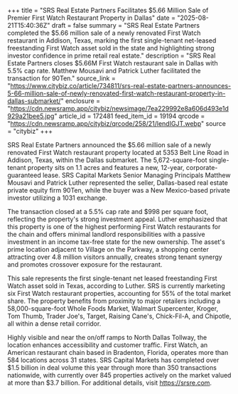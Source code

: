+++
title = "SRS Real Estate Partners Facilitates $5.66 Million Sale of Premier First Watch Restaurant Property in Dallas"
date = "2025-08-21T15:40:36Z"
draft = false
summary = "SRS Real Estate Partners completed the $5.66 million sale of a newly renovated First Watch restaurant in Addison, Texas, marking the first single-tenant net-leased freestanding First Watch asset sold in the state and highlighting strong investor confidence in prime retail real estate."
description = "SRS Real Estate Partners closes $5.66M First Watch restaurant sale in Dallas with 5.5% cap rate. Matthew Mousavi and Patrick Luther facilitated the transaction for 90Ten."
source_link = "https://www.citybiz.co/article/734811/srs-real-estate-partners-announces-5-66-million-sale-of-newly-renovated-first-watch-restaurant-property-in-dallas-submarket/"
enclosure = "https://cdn.newsramp.app/citybiz/newsimage/7ea229992e8a606d493e1d929a21bee5.jpg"
article_id = 172481
feed_item_id = 19194
qrcode = "https://cdn.newsramp.app/citybiz/qrcode/258/21/lendIGJT.webp"
source = "citybiz"
+++

<p>SRS Real Estate Partners announced the $5.66 million sale of a newly renovated First Watch restaurant property located at 5353 Belt Line Road in Addison, Texas, within the Dallas submarket. The 5,672-square-foot single-tenant property sits on 1.1 acres and features a new, 12-year, corporate-guaranteed lease. SRS Capital Markets Senior Managing Principals Matthew Mousavi and Patrick Luther represented the seller, Dallas-based real estate private equity firm 90Ten, while the buyer was a New Mexico-based private investor utilizing a 1031 exchange.</p><p>The transaction closed at a 5.5% cap rate and $998 per square foot, reflecting the property's strong investment appeal. Luther emphasized that this property is one of the highest performing First Watch restaurants for the chain and offers minimal landlord responsibilities with a passive investment in an income tax-free state for the new ownership. The asset's prime location adjacent to Village on the Parkway, a shopping center attracting over 4.8 million visitors annually, creates strong tenant synergy and promotes crossover exposure for the restaurant.</p><p>This sale represents the first single-tenant net leased freestanding First Watch asset sold in Texas, according to Luther. SRS is currently marketing six First Watch restaurant properties, accounting for 55% of the total market share. The property benefits from proximity to major retailers including a 58,000-square-foot Whole Foods Market, Walmart Supercenter, Kroger, Tom Thumb, Trader Joe's, Target, Raising Cane's, Chick-Fil-A, and Chipotle, all within a dense retail corridor.</p><p>Highly visible and near the on/off ramps to North Dallas Tollway, the location enhances accessibility and customer traffic. First Watch, an American restaurant chain based in Bradenton, Florida, operates more than 584 locations across 31 states. SRS Capital Markets has completed over $1.5 billion in deal volume this year through more than 350 transactions nationwide, with currently over 845 properties actively on the market valued at more than $3.7 billion. For additional details, visit <a href="https://srsre.com" rel="nofollow" target="_blank">https://srsre.com</a>.</p>
